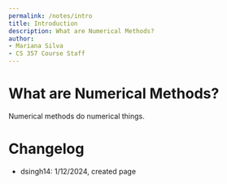 ```yaml
---
permalink: /notes/intro
title: Introduction
description: What are Numerical Methods?
author:
- Mariana Silva
- CS 357 Course Staff
---
```


# What are Numerical Methods?

Numerical methods do numerical things.

# Changelog
- dsingh14: 1/12/2024, created page 